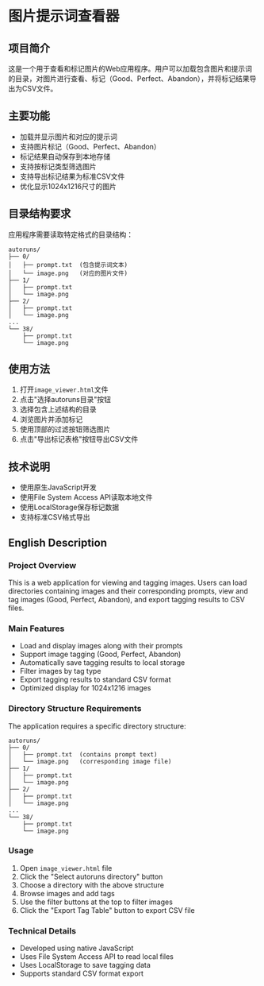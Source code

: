 # 图片提示词查看器

## 项目简介

这是一个用于查看和标记图片的Web应用程序。用户可以加载包含图片和提示词的目录，对图片进行查看、标记（Good、Perfect、Abandon），并将标记结果导出为CSV文件。

## 主要功能

- 加载并显示图片和对应的提示词
- 支持图片标记（Good、Perfect、Abandon）
- 标记结果自动保存到本地存储
- 支持按标记类型筛选图片
- 支持导出标记结果为标准CSV文件
- 优化显示1024x1216尺寸的图片

## 目录结构要求

应用程序需要读取特定格式的目录结构：

```
autoruns/
├── 0/
│   ├── prompt.txt  (包含提示词文本)
│   └── image.png   (对应的图片文件)
├── 1/
│   ├── prompt.txt
│   └── image.png
├── 2/
│   ├── prompt.txt
│   └── image.png
...
└── 38/
    ├── prompt.txt
    └── image.png
```

## 使用方法

1. 打开`image_viewer.html`文件
2. 点击"选择autoruns目录"按钮
3. 选择包含上述结构的目录
4. 浏览图片并添加标记
5. 使用顶部的过滤按钮筛选图片
6. 点击"导出标记表格"按钮导出CSV文件

## 技术说明

- 使用原生JavaScript开发
- 使用File System Access API读取本地文件
- 使用LocalStorage保存标记数据
- 支持标准CSV格式导出

## English Description

### Project Overview

This is a web application for viewing and tagging images. Users can load directories containing images and their corresponding prompts, view and tag images (Good, Perfect, Abandon), and export tagging results to CSV files.

### Main Features

- Load and display images along with their prompts
- Support image tagging (Good, Perfect, Abandon)
- Automatically save tagging results to local storage
- Filter images by tag type
- Export tagging results to standard CSV format
- Optimized display for 1024x1216 images

### Directory Structure Requirements

The application requires a specific directory structure:

```
autoruns/
├── 0/
│   ├── prompt.txt  (contains prompt text)
│   └── image.png   (corresponding image file)
├── 1/
│   ├── prompt.txt
│   └── image.png
├── 2/
│   ├── prompt.txt
│   └── image.png
...
└── 38/
    ├── prompt.txt
    └── image.png
```

### Usage

1. Open `image_viewer.html` file
2. Click the "Select autoruns directory" button
3. Choose a directory with the above structure
4. Browse images and add tags
5. Use the filter buttons at the top to filter images
6. Click the "Export Tag Table" button to export CSV file

### Technical Details

- Developed using native JavaScript
- Uses File System Access API to read local files
- Uses LocalStorage to save tagging data
- Supports standard CSV format export

